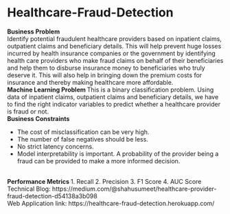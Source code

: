 # Healthcare-Fraud-Detection
<b> Business Problem </b> <br>
Identify potential fraudulent healthcare providers based on inpatient claims, outpatient claims and beneficiary details. This will help prevent huge losses incurred by health insurance companies or the government by identifying health care providers who make fraud claims on behalf of their beneficiaries and help them to disburse insurance money to beneficiaries who truly deserve it. This will also help in bringing down the premium costs for insurance and thereby making healthcare more affordable.
<br>
<b> Machine Learning Problem </b>
This is a binary classification problem. Using data of inpatient claims, outpatient claims and beneficiary details, we have to find the right indicator variables to predict whether a healthcare provider is fraud or not.
<br>
<b> Business Constraints </b>
<ul>
  <li>The cost of misclassification can be very high.</li>
  <li>The number of false negatives should be less.</li>
  <li>No strict latency concerns.</li>
<li>Model interpretability is important. A probability of the provider being a fraud can be provided to make a more informed decision.</li>
</ul>
<br>
<b> Performance Metrics </b>
1. Recall 
2. Precision 
3. F1 Score
4. AUC Score
<br>
Technical Blog: https://medium.com/@shahusumeet/healthcare-provider-fraud-detection-d54138a3b098
<br>
Web Application link: https://healthcare-fraud-detection.herokuapp.com/
